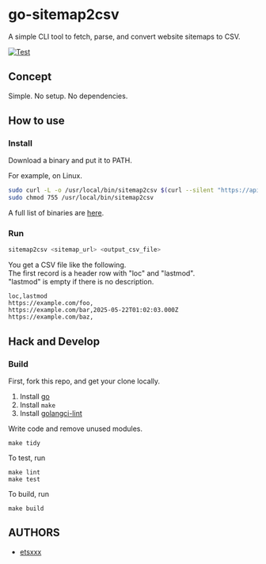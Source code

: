 # go-sitemap2csv

A simple CLI tool to fetch, parse, and convert website sitemaps to CSV.

[![Test](https://github.com/etsxxx/go-sitemap2csv/actions/workflows/test.yml/badge.svg)](https://github.com/etsxxx/go-sitemap2csv/actions/workflows/test.yml)


## Concept

Simple. No setup. No dependencies.

## How to use

### Install

Download a binary and put it to PATH.

For example, on Linux.

```bash
sudo curl -L -o /usr/local/bin/sitemap2csv $(curl --silent "https://api.github.com/repos/etsxxx/go-sitemap2csv/releases/latest" | jq --arg PLATFORM_ARCH "$(echo `uname -s`-`uname -m` | tr A-Z a-z)" -r '.assets[] | select(.name | endswith($PLATFORM_ARCH)) | .browser_download_url')
sudo chmod 755 /usr/local/bin/sitemap2csv
```

A full list of binaries are [here](https://github.com/etsxxx/go-sitemap2csv/releases/latest).


### Run

```bash
sitemap2csv <sitemap_url> <output_csv_file>
```

You get a CSV file like the following.  
The first record is a header row with "loc" and "lastmod".  
"lastmod" is empty if there is no description.

```text
loc,lastmod
https://example.com/foo,
https://example.com/bar,2025-05-22T01:02:03.000Z
https://example.com/baz,
```

## Hack and Develop

### Build

First, fork this repo, and get your clone locally.

1. Install [go](http://golang.org)
2. Install `make`
3. Install [golangci-lint](https://golangci-lint.run/usage/install/#local-installation)

Write code and remove unused modules.

```
make tidy
```

To test, run

```
make lint
make test
```

To build, run

```
make build
```

## AUTHORS

* [etsxxx](https://github.com/etsxxx)
